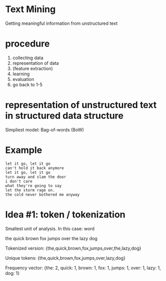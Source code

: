 # Text Mining

Getting meaningful information from unstructured text

# procedure

1. collecting data
2. representation of data
3. (feature extraction)
4. learning
5. evaluation
6. go back to 1-5

# representation of unstructured text in structured data structure

Simpliest model: Bag-of-words (BoW)

# Example

```
let it go, let it go
can't hold it back anymore
let it go, let it go
turn away and slam the door
i don't care
what they're going to say
let the storm rage on.
the cold never bothered me anyway
```

# Idea #1: token / tokenization

Smallest unit of analysis. In this case: word

the quick brown fox jumps over the lazy dog

Tokenized version: {the,quick,brown,fox,jumps,over,the,lazy,dog}

Unique tokens: {the,quick,brown,fox,jumps,over,lazy,dog}

Frequency vector: {the: 2, quick: 1, brown: 1, fox: 1, jumps: 1, over: 1, lazy: 1, dog: 1}



